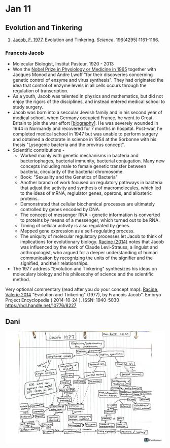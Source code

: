 # Jan 11

## Evolution and Tinkering

1. [Jacob, F. 1977](http://web.mit.edu/~tkonkle/www/BrainEvolution/Meeting9/Jacob%201977%20Science.pdf). Evolution and Tinkering. *Science*. 196(4295):1161-1166.  

### Francois Jacob

* Molecular Biologist, Institut Pasteur, 1920 - 2013  
* Won the [Nobel Prize in Physiology or Medicine in 1965](https://www.nobelprize.org/prizes/medicine/1965/summary/) together with Jacques Monod and Andre Lwoff "for their discoveries concerning genetic control of enzyme and virus synthesis". They had originated the idea that control of enzyme levels in all cells occurs through the regulation of transcription. 
* As a youth, Jacob was talented in physics and mathematics, but did not enjoy the rigors of the disciplines, and instead entered medical school to study surgery. 
* Jacob was born into a seccular Jewish family and in his second year of medical school, when Germany occupied France, he went to Great Britain to join the war effort [[biography](https://www.nobelprize.org/prizes/medicine/1965/jacob/biographical/)]. He was severely wounded in 1944 in Normandy and recovered for 7 months in hospital. Post-war, he completed medical school in 1947 but was unable to perform surgery and obtained a doctorate in science in 1954 at the Sorbonne with his thesis "Lysogenic bacteria and the provirus concept". 
* Scientific contributions - 
  * Worked mainly with genetic mechanisms in bacteria and bacteriophages, bacterial immunity, bacterial conjugation. Many new concepts including male to female genetic transfer between bacteria, circularity of the bacterial chromosome.
  * Book: "Sexuality and the Genetics of Bacteria"
  * Another branch of work focused on regulatory pathways in bacteria that adjust the activity and synthesis of macromolecules, which led to the ideas of mRNA, reglulator genes, operons, and allosteric proteins.
  * Demonstrated that cellular biochemical processes are ultimately controlled by genes encoded by DNA. 
  * The concept of messenger RNA - genetic information is converted to proteins by means of a messenger, which turned out to be RNA. 
  * Timing of cellular activity is also regulated by genes.
  * Mapped gene expression as a self-regulating process.
  * The uniquity of molecular regulatory processes let Jacob to think of implications for evolutionary biology. [Racine (2014)](https://embryo.asu.edu/items/172791) notes that Jacob was influenced by the work of Claude Levi-Strauss, a linguist and anthropologist, who argued for a deeper understanding of human communicaiton by recognizing the units of the signifier and the signified, and their relationships. 
* The 1977 address "Evolution and Tinkering" synthesizes his ideas on moleculary biology and his philosophy of science and the scientific method. 
 
  
Very optional commentary (read after you do your concept map):
[Racine, Valerie 2014](https://embryo.asu.edu/items/172791) "Evolution and Tinkering" (1977), by Francois Jacob". Embryo Project Encyclopedia ( 2014-10-24 ). ISSN: 1940-5030 https://hdl.handle.net/10776/8227


## Dani

<img width="700" src="./Jacob1977_conceptmap_dbartz.png" >

